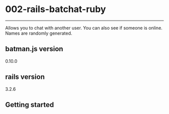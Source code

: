 # 002-rails-batchat-ruby #

---

Allows you to chat with another user. You can also see if someone is online. Names are randomly generated.

## batman.js version ##
0.10.0

## rails version ##
3.2.6

## Getting started ##
